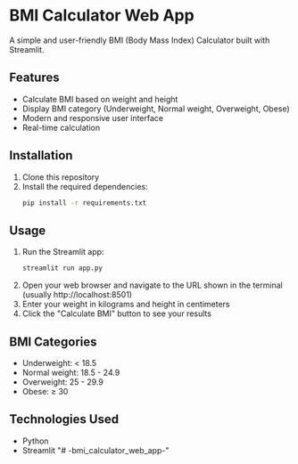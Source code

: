 # BMI Calculator Web App

A simple and user-friendly BMI (Body Mass Index) Calculator built with Streamlit.

## Features

- Calculate BMI based on weight and height
- Display BMI category (Underweight, Normal weight, Overweight, Obese)
- Modern and responsive user interface
- Real-time calculation

## Installation

1. Clone this repository
2. Install the required dependencies:
   ```bash
   pip install -r requirements.txt
   ```

## Usage

1. Run the Streamlit app:
   ```bash
   streamlit run app.py
   ```
2. Open your web browser and navigate to the URL shown in the terminal (usually http://localhost:8501)
3. Enter your weight in kilograms and height in centimeters
4. Click the "Calculate BMI" button to see your results

## BMI Categories

- Underweight: < 18.5
- Normal weight: 18.5 - 24.9
- Overweight: 25 - 29.9
- Obese: ≥ 30

## Technologies Used

- Python
- Streamlit "# -bmi_calculator_web_app-" 
